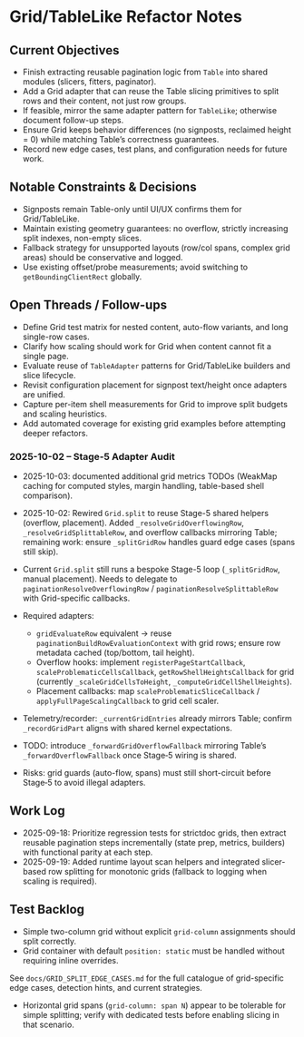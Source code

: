 # Grid/TableLike Refactor Notes

## Current Objectives
- Finish extracting reusable pagination logic from `Table` into shared modules (slicers, fitters, paginator).
- Add a Grid adapter that can reuse the Table slicing primitives to split rows and their content, not just row groups.
- If feasible, mirror the same adapter pattern for `TableLike`; otherwise document follow-up steps.
- Ensure Grid keeps behavior differences (no signposts, reclaimed height = 0) while matching Table’s correctness guarantees.
- Record new edge cases, test plans, and configuration needs for future work.

## Notable Constraints & Decisions
- Signposts remain Table-only until UI/UX confirms them for Grid/TableLike.
- Maintain existing geometry guarantees: no overflow, strictly increasing split indexes, non-empty slices.
- Fallback strategy for unsupported layouts (row/col spans, complex grid areas) should be conservative and logged.
- Use existing offset/probe measurements; avoid switching to `getBoundingClientRect` globally.

## Open Threads / Follow-ups
- Define Grid test matrix for nested content, auto-flow variants, and long single-row cases.
- Clarify how scaling should work for Grid when content cannot fit a single page.
- Evaluate reuse of `TableAdapter` patterns for Grid/TableLike builders and slice lifecycle.
- Revisit configuration placement for signpost text/height once adapters are unified.
- Capture per-item shell measurements for Grid to improve split budgets and scaling heuristics.
- Add automated coverage for existing grid examples before attempting deeper refactors.

### 2025-10-02 – Stage‑5 Adapter Audit
- 2025-10-03: documented additional grid metrics TODOs (WeakMap caching for computed styles, margin handling, table-based shell comparison).

- 2025-10-02: Rewired `Grid.split` to reuse Stage-5 shared helpers (overflow, placement). Added `_resolveGridOverflowingRow`, `_resolveGridSplittableRow`, and overflow callbacks mirroring Table; remaining work: ensure `_splitGridRow` handles guard edge cases (spans still skip).
- Current `Grid.split` still runs a bespoke Stage-5 loop (`_splitGridRow`, manual placement). Needs to delegate to `paginationResolveOverflowingRow` / `paginationResolveSplittableRow` with Grid-specific callbacks.
- Required adapters:
  - `gridEvaluateRow` equivalent → reuse `paginationBuildRowEvaluationContext` with grid rows; ensure row metadata cached (top/bottom, tail height).
  - Overflow hooks: implement `registerPageStartCallback`, `scaleProblematicCellsCallback`, `getRowShellHeightsCallback` for grid (currently `_scaleGridCellsToHeight`, `_computeGridCellShellHeights`).
  - Placement callbacks: map `scaleProblematicSliceCallback` / `applyFullPageScalingCallback` to grid cell scaler.
- Telemetry/recorder: `_currentGridEntries` already mirrors Table; confirm `_recordGridPart` aligns with shared kernel expectations.
- TODO: introduce `_forwardGridOverflowFallback` mirroring Table’s `_forwardOverflowFallback` once Stage‑5 wiring is shared.
- Risks: grid guards (auto-flow, spans) must still short-circuit before Stage‑5 to avoid illegal adapters.

## Work Log
- 2025-09-18: Prioritize regression tests for strictdoc grids, then extract reusable pagination steps incrementally (state prep, metrics, builders) with functional parity at each step.
- 2025-09-19: Added runtime layout scan helpers and integrated slicer-based row splitting for monotonic grids (fallback to logging when scaling is required).

## Test Backlog
- Simple two-column grid without explicit `grid-column` assignments should split correctly.
- Grid container with default `position: static` must be handled without requiring inline overrides.

See `docs/GRID_SPLIT_EDGE_CASES.md` for the full catalogue of grid-specific edge cases, detection hints, and current strategies.
- Horizontal grid spans (`grid-column: span N`) appear to be tolerable for simple splitting; verify with dedicated tests before enabling slicing in that scenario.
